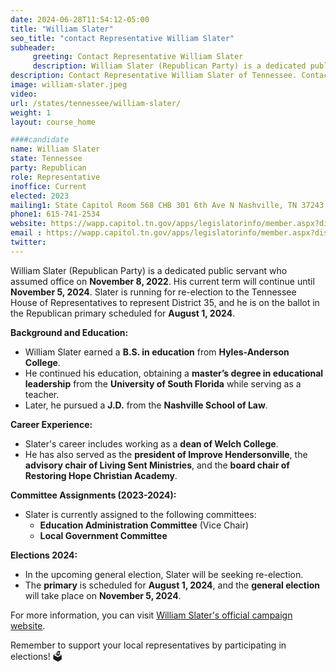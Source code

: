 ```yaml
---
date: 2024-06-28T11:54:12-05:00
title: "William Slater"
seo_title: "contact Representative William Slater"
subheader:
     greeting: Contact Representative William Slater
     description: William Slater (Republican Party) is a dedicated public servant who assumed office on November 8, 2022. His current term will continue until November 5, 2024. Slater is running for re-election to the Tennessee House of Representatives to represent District 35.
description: Contact Representative William Slater of Tennessee. Contact information for William Slater includes email address, phone number, and mailing address.
image: william-slater.jpeg
video:
url: /states/tennessee/william-slater/
weight: 1
layout: course_home

####candidate
name: William Slater
state: Tennessee
party: Republican
role: Representative
inoffice: Current
elected: 2023
mailing1: State Capitol Room 568 CHB 301 6th Ave N Nashville, TN 37243
phone1: 615-741-2534
website: https://wapp.capitol.tn.gov/apps/legislatorinfo/member.aspx?district=H35/
email : https://wapp.capitol.tn.gov/apps/legislatorinfo/member.aspx?district=H35/
twitter: 
---
```

William Slater (Republican Party) is a dedicated public servant who assumed office on **November 8, 2022**. His current term will continue until **November 5, 2024**. Slater is running for re-election to the Tennessee House of Representatives to represent District 35, and he is on the ballot in the Republican primary scheduled for **August 1, 2024**.

**Background and Education:**
- William Slater earned a **B.S. in education** from **Hyles-Anderson College**.
- He continued his education, obtaining a **master’s degree in educational leadership** from the **University of South Florida** while serving as a teacher.
- Later, he pursued a **J.D.** from the **Nashville School of Law**.

**Career Experience:**
- Slater's career includes working as a **dean of Welch College**.
- He has also served as the **president of Improve Hendersonville**, the **advisory chair of Living Sent Ministries**, and the **board chair of Restoring Hope Christian Academy**.

**Committee Assignments (2023-2024):**
- Slater is currently assigned to the following committees:
  - **Education Administration Committee** (Vice Chair)
  - **Local Government Committee**

**Elections 2024:**
- In the upcoming general election, Slater will be seeking re-election.
- The **primary** is scheduled for **August 1, 2024**, and the **general election** will take place on **November 5, 2024**.

For more information, you can visit [William Slater's official campaign website](https://slaterforhouse.com/slater-for-tn-house-district-35/bio).

Remember to support your local representatives by participating in elections! 🗳️

